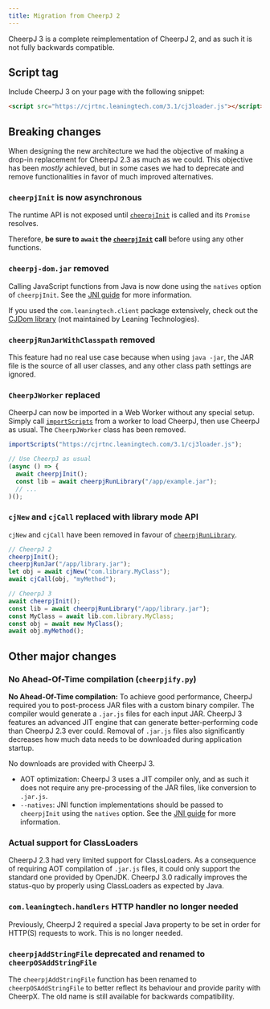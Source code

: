 ```yaml
---
title: Migration from CheerpJ 2
---
```


CheerpJ 3 is a complete reimplementation of CheerpJ 2, and as such it is not fully backwards compatible.

## Script tag

Include CheerpJ 3 on your page with the following snippet:

```html
<script src="https://cjrtnc.leaningtech.com/3.1/cj3loader.js"></script>
```

## Breaking changes

When designing the new architecture we had the objective of making a drop-in replacement for CheerpJ 2.3 as much as we could. This objective has been _mostly_ achieved, but in some cases we had to deprecate and remove functionalities in favor of much improved alternatives.

### `cheerpjInit` is now asynchronous

The runtime API is not exposed until [`cheerpjInit`] is called and its `Promise` resolves.

Therefore, **be sure to `await` the [`cheerpjInit`] call** before using any other functions.

### `cheerpj-dom.jar` removed

Calling JavaScript functions from Java is now done using the `natives` option of `cheerpjInit`. See the [JNI guide] for more information.

If you used the `com.leaningtech.client` package extensively, check out the [CJDom library](https://github.com/reportmill/CJDom) (not maintained by Leaning Technologies).

### `cheerpjRunJarWithClasspath` removed

This feature had no real use case because when using `java -jar`, the JAR file is the source of all user classes, and any other class path settings are ignored.

### `CheerpJWorker` replaced

CheerpJ can now be imported in a Web Worker without any special setup. Simply call [`importScripts`](https://developer.mozilla.org/en-US/docs/Web/API/WorkerGlobalScope/importScripts) from a worker to load CheerpJ, then use CheerpJ as usual. The `CheerpJWorker` class has been removed.

```js
importScripts("https://cjrtnc.leaningtech.com/3.1/cj3loader.js");

// Use CheerpJ as usual
(async () => {
  await cheerpjInit();
  const lib = await cheerpjRunLibrary("/app/example.jar");
  // ...
)();
```

### `cjNew` and `cjCall` replaced with library mode API

`cjNew` and `cjCall` have been removed in favour of [`cheerpjRunLibrary`].

```js
// CheerpJ 2
cheerpjInit();
cheerpjRunJar("/app/library.jar");
let obj = await cjNew("com.library.MyClass");
await cjCall(obj, "myMethod");
```

```js
// CheerpJ 3
await cheerpjInit();
const lib = await cheerpjRunLibrary("/app/library.jar");
const MyClass = await lib.com.library.MyClass;
const obj = await new MyClass();
await obj.myMethod();
```

## Other major changes

<!-- TODO: copy from cheerpj-3-deep-dive blog post -->

### No Ahead-Of-Time compilation (`cheerpjify.py`)

**No Ahead-Of-Time compilation:** To achieve good performance, CheerpJ required you to post-process JAR files with a custom binary compiler. The compiler would generate a `.jar.js` files for each input JAR. CheerpJ 3 features an advanced JIT engine that can generate better-performing code than CheerpJ 2.3 ever could. Removal of `.jar.js` files also significantly decreases how much data needs to be downloaded during application startup.

No downloads are provided with CheerpJ 3.

- AOT optimization: CheerpJ 3 uses a JIT compiler only, and as such it does not require any pre-processing of the JAR files, like conversion to `.jar.js`.
- `--natives`: JNI function implementations should be passed to `cheerpjInit` using the `natives` option. See the [JNI guide] for more information.

### Actual support for ClassLoaders

CheerpJ 2.3 had very limited support for ClassLoaders. As a consequence of requiring AOT compilation of `.jar.js` files, it could only support the standard one provided by OpenJDK. CheerpJ 3.0 radically improves the status-quo by properly using ClassLoaders as expected by Java.

### `com.leaningtech.handlers` HTTP handler no longer needed

Previously, CheerpJ 2 required a special Java property to be set in order for HTTP(S) requests to work. This is no longer needed.

### `cheerpjAddStringFile` deprecated and renamed to `cheerpOSAddStringFile`

The `cheerpjAddStringFile` function has been renamed to `cheerpOSAddStringFile` to better reflect its behaviour and provide parity with CheerpX. The old name is still available for backwards compatibility.

[`cheerpjInit`]: /docs/reference/cheerpjInit
[`cheerpjRunLibrary`]: /docs/reference/cheerpjRunLibrary
[`cheerpjRunMain`]: /docs/reference/cheerpjRunMain
[JNI guide]: /docs/guides/Implementing-Java-native-methods-in-JavaScript
